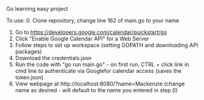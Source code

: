Go learning easy project

To use:
0. Clone repository, change line 162 of main.go to your name
1. Go to https://developers.google.com/calendar/quickstart/go
2. Click "Enable Google Calendar API" for a Web Server
3. Follow steps to set up workspace (setting GOPATH and downloading API packages)
4. Download the credentials.json
5. Run the code with "go run main.go" - on first run, CTRL + click link in cmd line to authenticate via Googlefor calendar access (saves the token.json)
6. View webpage at http://localhost:8080/?name=Mackenzie (change name as desired - will default to the name you entered in step 0)
